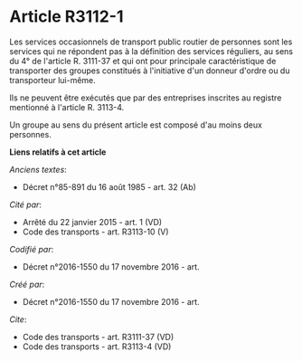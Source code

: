 # Article R3112-1

Les services occasionnels de transport public routier de personnes sont les services qui ne répondent pas à la définition des
services réguliers, au sens du 4° de l'article R. 3111-37 et qui ont pour principale caractéristique de transporter des
groupes constitués à l'initiative d'un donneur d'ordre ou du transporteur lui-même. 

Ils ne peuvent être exécutés que par des entreprises inscrites au registre mentionné à l'article R. 3113-4. 

Un groupe au sens du présent article est composé d'au moins deux personnes.

**Liens relatifs à cet article**

_Anciens textes_:

  - Décret n°85-891 du 16 août 1985 - art. 32 (Ab)

_Cité par_:

  - Arrêté du 22 janvier 2015 - art. 1 (VD)
  - Code des transports - art. R3113-10 (V)

_Codifié par_:

  - Décret n°2016-1550 du 17 novembre 2016 - art.

_Créé par_:

  - Décret n°2016-1550 du 17 novembre 2016 - art.

_Cite_:

  - Code des transports - art. R3111-37 (VD)
  - Code des transports - art. R3113-4 (VD)
